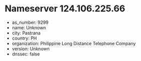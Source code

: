 # Nameserver 124.106.225.66

* as_number: 9299
* name: Unknown
* city: Pastrana
* country: PH
* organization: Philippine Long Distance Telephone Company
* version: Unknown
* dnssec: false

